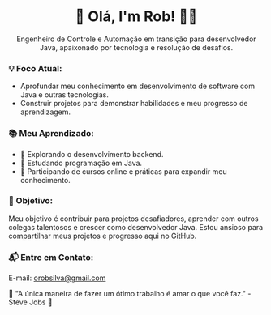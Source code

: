 <div align="center">

# 👋 Olá, I'm Rob! 👨‍💻

Engenheiro de Controle e Automação em transição para desenvolvedor Java, apaixonado por tecnologia e resolução de desafios.

</div>

### 💡 Foco Atual:

- Aprofundar meu conhecimento em desenvolvimento de software com Java e outras tecnologias.
- Construir projetos para demonstrar habilidades e meu progresso de aprendizagem.

### 📚 Meu Aprendizado:

- 🌱 Explorando o desenvolvimento backend.
- 📖 Estudando programação em Java.
- 🚀 Participando de cursos online e práticas para expandir meu conhecimento.

### 🎯 Objetivo:

Meu objetivo é contribuir para projetos desafiadores, aprender com outros colegas talentosos e crescer como desenvolvedor Java. Estou ansioso para compartilhar meus projetos e progresso aqui no GitHub.

### 📬 Entre em Contato:

E-mail: orobsilva@gmail.com

🚀 "A única maneira de fazer um ótimo trabalho é amar o que você faz." - Steve Jobs 🚀
